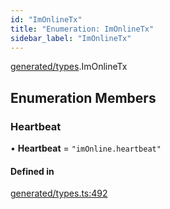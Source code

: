 ```yaml
---
id: "ImOnlineTx"
title: "Enumeration: ImOnlineTx"
sidebar_label: "ImOnlineTx"
---
```


[generated/types](../../../../modules/Generated/Types/Types.md).ImOnlineTx

## Enumeration Members

### Heartbeat

• **Heartbeat** = ``"imOnline.heartbeat"``

#### Defined in

[generated/types.ts:492](https://github.com/PolymeshAssociation/polymesh-sdk/blob/b6f9fb883/src/generated/types.ts#L492)
